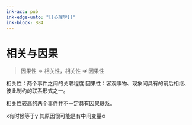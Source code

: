 ```yaml
---
ink-acc: pub
ink-edge-unto: "[[心理学]]"
ink-block: B84
---
```


# 相关与因果

> 因果性 ⇒ 相关性，相关性 ⇏ 因果性

相关性：两个事件之间的关联程度
因果性：客观事物、现象间具有的前后相继、彼此制约的联系形式之一。

相关性较高的两个事件并不一定具有因果联系。

x有时候等于y 其原因很可能是有中间变量α
